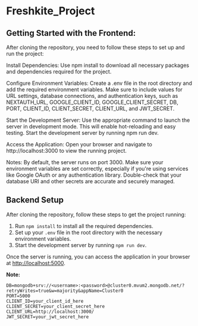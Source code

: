 # Freshkite_Project
## Getting Started with the Frontend:
After cloning the repository, you need to follow these steps to set up and run the project:

Install Dependencies: Use npm install to download all necessary packages and dependencies required for the project.

Configure Environment Variables: Create a .env file in the root directory and add the required environment variables. Make sure to include values for URL settings, database connections, and authentication keys, such as NEXTAUTH_URL, GOOGLE_CLIENT_ID, GOOGLE_CLIENT_SECRET, DB, PORT, CLIENT_ID, CLIENT_SECRET, CLIENT_URL, and JWT_SECRET.

Start the Development Server: Use the appropriate command to launch the server in development mode. This will enable hot-reloading and easy testing. Start the development server by running npm run dev.

Access the Application: Open your browser and navigate to http://localhost:3000 to view the running project.

Notes: By default, the server runs on port 3000. Make sure your environment variables are set correctly, especially if you're using services like Google OAuth or any authentication library. Double-check that your database URI and other secrets are accurate and securely managed.
## Backend Setup

After cloning the repository, follow these steps to get the project running:

1. Run `npm install` to install all the required dependencies.
2.  Set up your `.env` file in the root directory with the necessary environment variables.
3. Start the development server by running `npm run dev`.

Once the server is running, you can access the application in your browser at [http://localhost:5000](http://localhost:5000).

  **Note:**
   ```plaintext
   DB=mongodb+srv://<username>:<password>@cluster0.mvum2.mongodb.net/?retryWrites=true&w=majority&appName=Cluster0
   PORT=5000
   CLIENT_ID=your_client_id_here
   CLIENT_SECRET=your_client_secret_here
   CLIENT_URL=http://localhost:3000/
   JWT_SECRET=your_jwt_secret_here 




